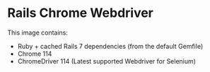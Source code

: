 # Rails Chrome Webdriver

This image contains:
- Ruby + cached Rails 7 dependencies (from the default Gemfile)
- Chrome 114
- ChromeDriver 114 (Latest supported Webdriver for Selenium)
